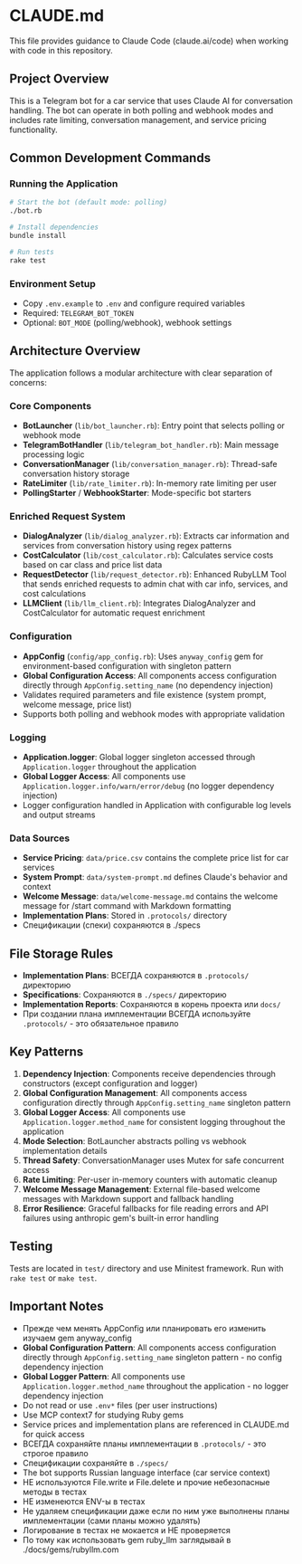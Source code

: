 # CLAUDE.md

This file provides guidance to Claude Code (claude.ai/code) when working with code in this repository.

## Project Overview

This is a Telegram bot for a car service that uses Claude AI for conversation handling. The bot can operate in both polling and webhook modes and includes rate limiting, conversation management, and service pricing functionality.

## Common Development Commands

### Running the Application
```bash
# Start the bot (default mode: polling)
./bot.rb

# Install dependencies
bundle install

# Run tests
rake test
```

### Environment Setup
- Copy `.env.example` to `.env` and configure required variables
- Required: `TELEGRAM_BOT_TOKEN`
- Optional: `BOT_MODE` (polling/webhook), webhook settings

## Architecture Overview

The application follows a modular architecture with clear separation of concerns:

### Core Components
- **BotLauncher** (`lib/bot_launcher.rb`): Entry point that selects polling or webhook mode
- **TelegramBotHandler** (`lib/telegram_bot_handler.rb`): Main message processing logic
- **ConversationManager** (`lib/conversation_manager.rb`): Thread-safe conversation history storage
- **RateLimiter** (`lib/rate_limiter.rb`): In-memory rate limiting per user
- **PollingStarter** / **WebhookStarter**: Mode-specific bot starters

### Enriched Request System
- **DialogAnalyzer** (`lib/dialog_analyzer.rb`): Extracts car information and services from conversation history using regex patterns
- **CostCalculator** (`lib/cost_calculator.rb`): Calculates service costs based on car class and price list data
- **RequestDetector** (`lib/request_detector.rb`): Enhanced RubyLLM Tool that sends enriched requests to admin chat with car info, services, and cost calculations
- **LLMClient** (`lib/llm_client.rb`): Integrates DialogAnalyzer and CostCalculator for automatic request enrichment

### Configuration
- **AppConfig** (`config/app_config.rb`): Uses `anyway_config` gem for environment-based configuration with singleton pattern
- **Global Configuration Access**: All components access configuration directly through `AppConfig.setting_name` (no dependency injection)
- Validates required parameters and file existence (system prompt, welcome message, price list)
- Supports both polling and webhook modes with appropriate validation

### Logging
- **Application.logger**: Global logger singleton accessed through `Application.logger` throughout the application
- **Global Logger Access**: All components use `Application.logger.info/warn/error/debug` (no logger dependency injection)
- Logger configuration handled in Application with configurable log levels and output streams

### Data Sources
- **Service Pricing**: `data/price.csv` contains the complete price list for car services
- **System Prompt**: `data/system-prompt.md` defines Claude's behavior and context
- **Welcome Message**: `data/welcome-message.md` contains the welcome message for /start command with Markdown formatting
- **Implementation Plans**: Stored in `.protocols/` directory
- Спецификации (спеки) сохраняются в ./specs

## File Storage Rules

- **Implementation Plans**: ВСЕГДА сохраняются в `.protocols/` директорию
- **Specifications**: Сохраняются в `./specs/` директорию
- **Implementation Reports**: Сохраняются в корень проекта или `docs/`
- При создании плана имплементации ВСЕГДА используйте `.protocols/` - это обязательное правило

## Key Patterns

1. **Dependency Injection**: Components receive dependencies through constructors (except configuration and logger)
2. **Global Configuration Management**: All components access configuration directly through `AppConfig.setting_name` singleton pattern
3. **Global Logger Access**: All components use `Application.logger.method_name` for consistent logging throughout the application
4. **Mode Selection**: BotLauncher abstracts polling vs webhook implementation details
5. **Thread Safety**: ConversationManager uses Mutex for safe concurrent access
6. **Rate Limiting**: Per-user in-memory counters with automatic cleanup
7. **Welcome Message Management**: External file-based welcome messages with Markdown support and fallback handling
8. **Error Resilience**: Graceful fallbacks for file reading errors and API failures using anthropic gem's built-in error handling

## Testing

Tests are located in `test/` directory and use Minitest framework. Run with `rake test` or `make test`.

## Important Notes

- Прежде чем менять AppConfig или планировать его изменить изучаем gem
  anyway_config
- **Global Configuration Pattern**: All components access configuration directly through `AppConfig.setting_name` singleton pattern - no config dependency injection
- **Global Logger Pattern**: All components use `Application.logger.method_name` throughout the application - no logger dependency injection
- Do not read or use `.env*` files (per user instructions)
- Use MCP context7 for studying Ruby gems
- Service prices and implementation plans are referenced in CLAUDE.md for quick access
- ВСЕГДА сохраняйте планы имплементации в `.protocols/` - это строгое правило
- Спецификации сохраняйте в `./specs/`
- The bot supports Russian language interface (car service context)
- НЕ используются File.write и File.delete и прочие небезопасные методы в тестах
- НЕ изменеются ENV-ы в тестах
- Не удаляем спецификации даже если по ним уже выполнены планы имплементации
  (сами планы можно удалять)
- Логирование в тестах не мокается и НЕ проверяется
- По тому как использовать gem ruby_llm заглядывай в ./docs/gems/rubyllm.com